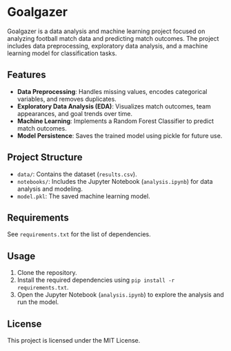 # Goalgazer

Goalgazer is a data analysis and machine learning project focused on analyzing football match data and predicting match outcomes. The project includes data preprocessing, exploratory data analysis, and a machine learning model for classification tasks.

## Features

- **Data Preprocessing**: Handles missing values, encodes categorical variables, and removes duplicates.
- **Exploratory Data Analysis (EDA)**: Visualizes match outcomes, team appearances, and goal trends over time.
- **Machine Learning**: Implements a Random Forest Classifier to predict match outcomes.
- **Model Persistence**: Saves the trained model using pickle for future use.

## Project Structure

- `data/`: Contains the dataset (`results.csv`).
- `notebooks/`: Includes the Jupyter Notebook (`analysis.ipynb`) for data analysis and modeling.
- `model.pkl`: The saved machine learning model.

## Requirements

See `requirements.txt` for the list of dependencies.

## Usage

1. Clone the repository.
2. Install the required dependencies using `pip install -r requirements.txt`.
3. Open the Jupyter Notebook (`analysis.ipynb`) to explore the analysis and run the model.

## License

This project is licensed under the MIT License.